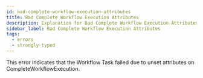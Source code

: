 ```yaml
---
id: bad-complete-workflow-execution-attributes
title: Bad Complete Workflow Execution Attributes
description: Explanation for Bad Complete Workflow Execution Attributes error message, and how to fix it.
sidebar_label: Bad Complete Workflow Execution Attributes
tags:
  - errors
  - strongly-typed
---
```


This error indicates that the Workflow Task failed due to unset attributes on CompleteWorkflowExecution.
